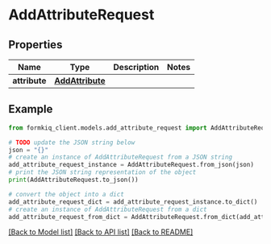 # AddAttributeRequest


## Properties

Name | Type | Description | Notes
------------ | ------------- | ------------- | -------------
**attribute** | [**AddAttribute**](AddAttribute.md) |  | 

## Example

```python
from formkiq_client.models.add_attribute_request import AddAttributeRequest

# TODO update the JSON string below
json = "{}"
# create an instance of AddAttributeRequest from a JSON string
add_attribute_request_instance = AddAttributeRequest.from_json(json)
# print the JSON string representation of the object
print(AddAttributeRequest.to_json())

# convert the object into a dict
add_attribute_request_dict = add_attribute_request_instance.to_dict()
# create an instance of AddAttributeRequest from a dict
add_attribute_request_from_dict = AddAttributeRequest.from_dict(add_attribute_request_dict)
```
[[Back to Model list]](../README.md#documentation-for-models) [[Back to API list]](../README.md#documentation-for-api-endpoints) [[Back to README]](../README.md)



